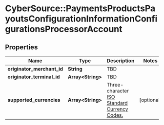 # CyberSource::PaymentsProductsPayoutsConfigurationInformationConfigurationsProcessorAccount

## Properties
Name | Type | Description | Notes
------------ | ------------- | ------------- | -------------
**originator_merchant_id** | **String** | TBD | 
**originator_terminal_id** | **Array&lt;String&gt;** | TBD | 
**supported_currencies** | **Array&lt;String&gt;** | Three-character [ISO Standard Currency Codes.](http://apps.cybersource.com/library/documentation/sbc/quickref/currencies.pdf) | [optional] 


